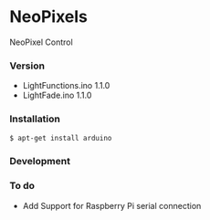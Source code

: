 # NeoPixels
NeoPixel Control

### Version
- LightFunctions.ino 1.1.0
- LightFade.ino      1.1.0

### Installation

```sh
$ apt-get install arduino
```


### Development


### To do
 - Add Support for Raspberry Pi serial connection
